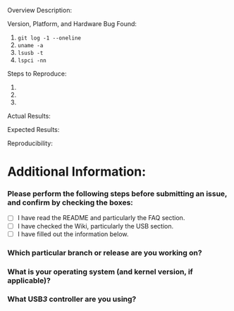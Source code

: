 Overview Description:

<!-- Check https://github.com/OpenKinect/libfreenect2/wiki/Troubleshooting if you haven't done so. -->

Version, Platform, and Hardware Bug Found:

1. `git log -1 --oneline`
2. `uname -a`
3. `lsusb -t`
4. `lspci -nn`

Steps to Reproduce:

1. 
2. 
3. 

Actual Results:

Expected Results:

Reproducibility:

Additional Information:
=======
### Please perform the following steps before submitting an issue, and confirm by checking the boxes:

- [ ] I have read the README and particularly the FAQ section.
- [ ] I have checked the Wiki, particularly the USB section.
- [ ] I have filled out the information below.

### Which particular branch or release are you working on?

### What is your operating system (and kernel version, if applicable)?

### What USB*3* controller are you using?
